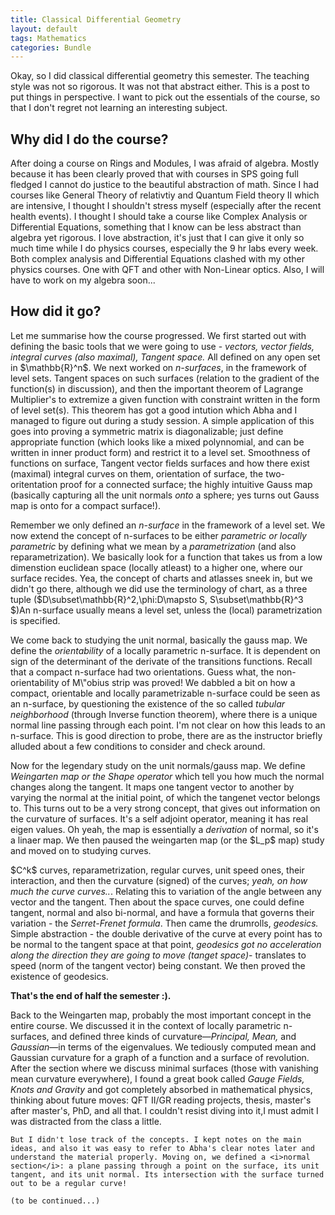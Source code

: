 ```yaml
---
title: Classical Differential Geometry
layout: default
tags: Mathematics
categories: Bundle
---
```



<p>Okay, so I did classical differential geometry this semester. The teaching style was not so rigorous. It was not that
    abstract either. This is a post to put things in
    perspective. I want to pick out the essentials of the course, so that I don't
    regret not learning an interesting subject.</p>

<h2>Why did I do the course?</h2>
<p>After doing a course on Rings and Modules, I was afraid of algebra. Mostly because it has been clearly proved
    that with courses in SPS going full fledged I cannot do justice to the beautiful abstraction of math. Since
    I had courses like General
    Theory of relativtiy and Quantum Field theory II which are intensive, I thought I shouldn't stress myself (especially after the recent health events). I thought I should take a course like Complex Analysis or Differential Equations, something that I
    know can be less abstract than algebra yet rigorous. I love abstraction, it's just that
    I can give it only so much time while I do physics courses, especially the 9 hr labs every week. Both
    complex analysis and Differential Equations clashed with my other physics courses. One with QFT and other
    with Non-Linear optics. Also, I will have to work on my algebra soon...

<!-- 
    I need to talk to Chitro though, about how he wants me to get prepared for the
    project. Firstly, I need to gauge if doing such a project and a master's in mathematics even fits. Ahhhh,
    yes, I need to really fix this.
</p>

The aspects in which I found acceptance are:
<ol>
    <li>It is generally okay to work on the intersection of math and physics for a master's degreee in physics.
        People do that from other departments, so it should be fine. </li>
    <li>A math master's degree might involve simply reading extensively too. For example: Soham (B19) read 7
        chapters of a book, on (if I recall correctly) Riemannian Geometry and Gargi read in the first semester about Property T of groups and then read a recent paper on the subject.</li>
    <li>It is okay to apply for a master's in mathemtical physics/math after my master's at NISER. Infact, it's
        alright if I do a 2 year master's too.</li>
</ol>

The aspects which are yet to be figured are:

<ol>
    <li>My interest in pursuing a math project vs the math prerequisites I have. Is it fine? I can rage, is it
        fine? I can work on my basics in the sumemr. Is it okay to aim for a mathematical physics dissertation
        topic?</li>
</ol> -->

<h2>How did it go?</h2>

<p>Let me summarise how the course progressed. We first started out with defining the basic tools that we were
    going to use - <i>vectors, vector fields, integral curves (also maximal), Tangent space.</i> All defined on
    any open set in $\mathbb{R}^n$. We next worked on <i>n-surfaces</i>, in the framework of level sets. Tangent
    spaces on such surfaces (relation to the gradient of the function(s) in discussion), and then the important
    theorem of Lagrange Multiplier's to extremize a given function with constraint written in the form of
    level set(s). This theorem has got a good intution which Abha and I managed to figure out during a study
    session. A simple application of this goes into proving a symmetric matrix is diagonalizable; just define
    appropriate function (which looks like a mixed polynnomial, and can be written in inner product form) and
    restrict it to a level set. Smoothness of functions on surface, Tangent vector fields surfaces and how there
    exist (maximal) integral curves on them, orientation of surface, the two-oritentation proof for a connected
    surface; the highly intuitive Gauss map (basically capturing all the unit normals <i>onto</i> a sphere; yes
    turns out Gauss map is onto for a compact surface!).

<p> Remember we only defined an <i>n-surface</i> in the framework of a level set. We now extend the concept of
    n-surfaces
    to be either <i>parametric or locally parametric</i> by defining what we mean by a <i>parametrization</i>
    (and also reparametrization).
    We
    basically look for a function that takes us from a low dimenstion euclidean space (locally atleast) to a
    higher one, where our surface recides. Yea, the concept of charts and atlasses sneek in, but we didn't go
    there, although we did use the terminology of chart, as a three tuple ($D\subset\mathbb{R}^2,\phi:D\mapsto
    S,
    S\subset\mathbb{R}^3 $)An n-surface usually means a level set, unless the (local)
    parametrization is specified.</p>

<p>We come back to studying the unit normal, basically the gauss map. We define the <i>orientability</i> of a
    locally parametric n-surface. It is dependent on sign of the determinant of the derivate of the transitions
    functions. Recall that a compact n-surface had two orientations. Guess what, the non-orientability of
    M\"obius strip was proved! We dabbled a
    bit on how a compact, orientable and locally parametrizable n-surface could be seen as an n-surface, by
    questioning the existence of the so called <i>tubular neighborhood</i> (through Inverse function theorem),
    where there is a unique normal line
    passing through each point. I'm not clear on how this leads to an n-surface. This is good direction to
    probe, there are as the instructor briefly alluded about a few conditions to consider and check around.
</p>
<p>Now for the legendary study on the unit normals/gauss map. We define <i>Weingarten map or the Shape
        operator</i> which tell you how much the normal changes along the tangent. It maps one tangent vector to
    another by varying the normal at the initial point, of which the tangenet
    vector belongs to. This turns out to be a very strong concept, that gives out information on the curvature
    of surfaces. It's a self adjoint operator, meaning it has real eigen values. Oh yeah, the map is essentially
    a <i>derivation</i> of normal, so it's a linaer map. We then paused the weingarten map (or the $L_p$ map)
    study and moved on to studying curves.
</p>
<p>$C^k$ curves, reparametrization, regular curves, unit speed ones, their interaction, and then the curvature
    (signed) of the curves; <i>yeah, on how much the curve curves..</i>. Relating this to variation of the angle
    between any vector and the tangent. Then about the space curves, one could define tangent, normal and also
    bi-normal, and have a formula that governs their variation - the <i>Serret-Frenet formula</i>. Then came the
    drumrolls, <i>geodesics.</i> Simple abstraction - the double derivative of the curve at every point has to
    be normal to the tangent space at that point, <i>geodesics got no acceleration along the direction they
        are going to move (tanget space)</i>- translates to speed (norm of the tangent vector) being constant.
    We then proved the existence of geodesics.


<p> <b>That's the end of half the semester :).</b></p>
</p>


<p>
    Back to the Weingarten map, probably the most important concept in the entire course. We discussed it in the context of locally parametric n-surfaces, and defined three kinds of curvature—<i>Principal, Mean,</i> and <i>Gaussian</i>—in terms of the eigenvalues. We tediously computed mean and Gaussian curvature for a graph of a function and a surface of revolution. After the section where we discuss minimal surfaces (those with vanishing mean curvature everywhere), I found a great book called <i>Gauge Fields, Knots and Gravity</i> and got completely absorbed in mathematical physics, thinking about future moves: QFT II/GR reading projects, thesis, master's after master's, PhD, and all that. I couldn't resist diving into it,I must admit I was distracted from the class a little.

    But I didn't lose track of the concepts. I kept notes on the main ideas, and also it was easy to refer to Abha's clear notes later and understand the material properly. Moving on, we defined a <i>normal section</i>: a plane passing through a point on the surface, its unit tangent, and its unit normal. Its intersection with the surface turned out to be a regular curve!

    (to be continued...)






</p>

</p>
